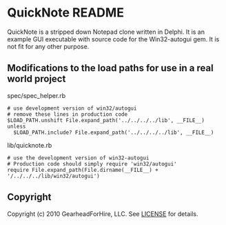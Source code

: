 QuickNote README
================

QuickNote is a stripped down Notepad clone written in Delphi.  It is an example GUI executable with 
source code for the Win32-autogui gem.  It is not fit for any other purpose.


Modifications to the load paths for use in a real world project
----------------------------------------------------------------

spec/spec_helper.rb

    # use development version of win32/autogui
    # remove these lines in production code
    $LOAD_PATH.unshift File.expand_path('../../../../lib', __FILE__) unless
      $LOAD_PATH.include? File.expand_path('../../../../lib', __FILE__)

lib/quicknote.rb

    # use the development version of win32-autogui
    # Production code should simply require 'win32/autogui'
    require File.expand_path(File.dirname(__FILE__) + '/../../../lib/win32/autogui')


Copyright
---------

Copyright (c) 2010 GearheadForHire, LLC. See [LICENSE](LICENSE) for details.
